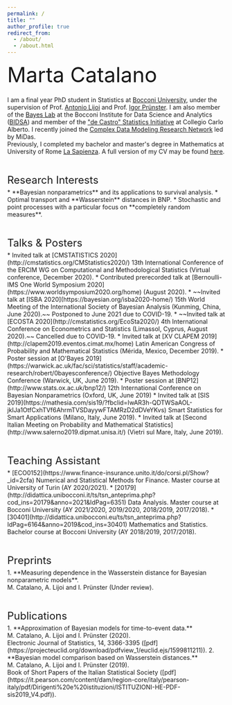 ```yaml
---
permalink: /
title: ""
author_profile: true
redirect_from: 
  - /about/
  - /about.html
---
```



<p style = "margin-bottom:20px;"><font  size="7" >  Marta Catalano <br> </font> </p>
  
  
I am a final year PhD student in Statistics at [Bocconi University](https://www.unibocconi.eu/wps/wcm/connect/Bocconi/SitoPubblico_EN/Navigation+Tree/Home/Faculty+and+Research/Departments/Decision+Sciences/), under the supervision of Prof. [Antonio Lijoi](http://mypage.unibocconi.it/antoniolijoi/) and Prof. [Igor Prünster](http://didattica.unibocconi.it/mypage/index.php?IdUte=187032&cognome=PRUENSTER&nome=IGOR&urlBackMy=). I am also member of the [Bayes Lab](https://www.bayeslab.unibocconi.eu/wps/wcm/connect/Cdr/Bayeslab/Home) at the Bocconi Institute for Data Science and Analytics ([BIDSA](https://www.bidsa.unibocconi.eu/wps/wcm/connect/Site/Bidsa/Home)) and member of the ["de Castro" Statistics Initiative](https://www.carloalberto.org/research/statistics-initiative/) at Collegio Carlo Alberto. I recently joined the [Complex Data Modeling Research Network](https://midas.mat.uc.cl/network/) led by MiDas.<br>
Previously, I completed my bachelor and master's degree in Mathematics at University of Rome [La Sapienza](https://www.mat.uniroma1.it/didattica/corsi-di-laurea/matematica-magistrale).  A full version of my CV may be found [here](https://martacatalano.github.io/files/MartaCatalano_CV_Sep2020.pdf).
<!--I am interested in using the theory of stochastic and point processes to deal with Bayesian nonparametric models and their applications. In particular, my research is mainly focused on the uses and properties of completely random measures and their transformations.-->

<p style = "margin-bottom:5px;"> <font size="5" > <br>  Research Interests  </font></p>
* **Bayesian nonparametrics** and its applications to survival analysis.
* Optimal transport and **Wasserstein** distances in BNP.
* Stochastic and point processes with a particular focus on **completely random measures**.

<p style = "margin-bottom:5px;"> <font size="5" > <br> Talks & Posters  </font></p>
* Invited talk at [CMSTATISTICS 2020](http://cmstatistics.org/CMStatistics2020/) 13th International Conference of the ERCIM WG on Computational and Methodological Statistics (Virtual conference, December 2020).
* Contributed prerecorded talk at [Bernoulli-IMS One World Symposium 2020](https://www.worldsymposium2020.org/home) (August 2020).
* ~~Invited talk at [ISBA 2020](https://bayesian.org/isba2020-home/) 15th World Meeting of the International Society of Bayesian Analysis (Kunming, China, June 2020).~~ Postponed to June 2021 due to COVID-19.
* ~~Invited talk at [ECOSTA 2020](http://cmstatistics.org/EcoSta2020/)  4th International Conference on Econometrics and Statistics (Limassol, Cyprus, August 2020).~~ Cancelled due to COVID-19.
* Invited talk at [XV CLAPEM 2019](http://clapem2019.eventos.cimat.mx/home) Latin American Congress of Probability and Mathematical Statistics (Mérida, Mexico, December 2019).
* Poster session at [O'Bayes 2019](https://warwick.ac.uk/fac/sci/statistics/staff/academic-research/robert/0bayesconference/) Objective Bayes Methodology Conference (Warwick, UK, June 2019).
* Poster session at [BNP12](http://www.stats.ox.ac.uk/bnp12/) 12th International Conference on Bayesian Nonparametrics (Oxford, UK, June 2019)
* Invited talk at [SIS 2019](https://mathesia.com/sis19/?fbclid=IwAR3h-QDTWSaAOL-jkIJa1OtfCxhTVf6AhrmTVSDayywFTAMRzD2dDVeYKvs) Smart Statistics for Smart Applications (Milano, Italy, June 2019).
* Invited talk at [Second Italian Meeting on Probability and Mathematical Statistics](http://www.salerno2019.dipmat.unisa.it/) (Vietri sul Mare, Italy, June 2019).

<p style = "margin-bottom:5px;"> <font size="5" margin-bottom = "1em"> <br>  Teaching Assistant  </font></p>
* [ECO0152](https://www.finance-insurance.unito.it/do/corsi.pl/Show?_id=2cfa) Numerical and Statistical Methods for Finance. Master course at University of Turin (AY 2020/2021).
* [20179](http://didattica.unibocconi.it/ts/tsn_anteprima.php?cod_ins=20179&anno=2021&IdPag=6351) Data Analysis. Master course at Bocconi University (AY 2021/2020, 2019/2020, 2018/2019, 2017/2018).
* [30401](http://didattica.unibocconi.eu/ts/tsn_anteprima.php?IdPag=6164&anno=2019&cod_ins=30401) Mathematics and Statistics. Bachelor course at Bocconi University (AY 2018/2019, 2017/2018).

<p style = "margin-bottom:5px;"> <font size="5" > <br> Preprints  </font></p>
1.  **Measuring dependence in the Wasserstein distance for Bayesian nonparametric models**. <br> 
M. Catalano, A. Lijoi and I. Prünster (Under review).


<p style = "margin-bottom:5px;"> <font size="5" > <br> Publications  </font></p>
1.  **Approximation of Bayesian models for time-to-event data.** <br>
M. Catalano, A. Lijoi and I. Prünster (2020). <br>
Electronic Journal of Statistics, 14, 3366-3395 ([pdf](https://projecteuclid.org/download/pdfview_1/euclid.ejs/1599811211)).
2.  **Bayesian model comparison based on Wasserstein distances.** <br>
M. Catalano, A. Lijoi and I. Prünster (2019). <br>
Book of Short Papers of the Italian Statistical Society ([pdf](https://it.pearson.com/content/dam/region-core/italy/pearson-italy/pdf/Dirigenti%20e%20istituzioni/ISTITUZIONI-HE-PDF-sis2019_V4.pdf)).

